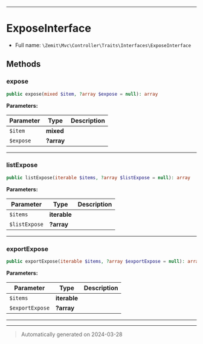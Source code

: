 ***

# ExposeInterface





* Full name: `\Zemit\Mvc\Controller\Traits\Interfaces\ExposeInterface`



## Methods


### expose



```php
public expose(mixed $item, ?array $expose = null): array
```








**Parameters:**

| Parameter | Type | Description |
|-----------|------|-------------|
| `$item` | **mixed** |  |
| `$expose` | **?array** |  |





***

### listExpose



```php
public listExpose(iterable $items, ?array $listExpose = null): array
```








**Parameters:**

| Parameter | Type | Description |
|-----------|------|-------------|
| `$items` | **iterable** |  |
| `$listExpose` | **?array** |  |





***

### exportExpose



```php
public exportExpose(iterable $items, ?array $exportExpose = null): array
```








**Parameters:**

| Parameter | Type | Description |
|-----------|------|-------------|
| `$items` | **iterable** |  |
| `$exportExpose` | **?array** |  |





***


***
> Automatically generated on 2024-03-28
